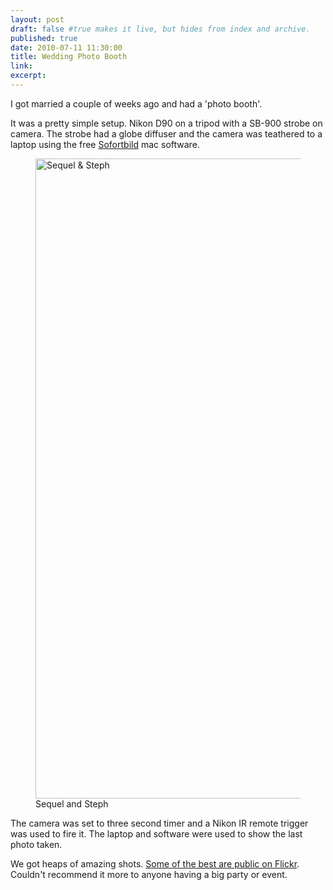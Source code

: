 ```yaml
---
layout: post
draft: false #true makes it live, but hides from index and archive.
published: true
date: 2010-07-11 11:30:00
title: Wedding Photo Booth
link:
excerpt:
---
```


<p>I got married a couple of weeks ago and had a 'photo booth'.</p>

<p>It was a pretty simple setup. Nikon D90 on a tripod with a SB-900 strobe on camera. The strobe had a globe diffuser and the camera was teathered to a laptop using the free <a href="http://www.sofortbildapp.com/">Sofortbild</a> mac software.</p>

<figure>
	<a href="http://www.flickr.com/photos/andytlr/4781321600/" title="Sequel &amp; Steph by andytlr, on Flickr"><img src="http://farm5.staticflickr.com/4135/4781321600_65ddcc239a_b.jpg" width="1024" height="1024" alt="Sequel &amp; Steph" /></a>
	<figcaption>Sequel and Steph</figcaption>
</figure>
	

<p>The camera was set to three second timer and a Nikon IR remote trigger was used to fire it. The laptop and software were used to show the last photo taken.</p>

<p>We got heaps of amazing shots. <a href="http://www.flickr.com/photos/andytlr/sets/72157624367418284/">Some of the best are public on Flickr</a>. Couldn't recommend it more to anyone having a big party or event.</p> 